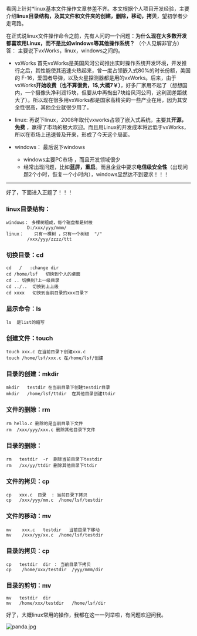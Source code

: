 看网上针对*linux基本文件操作文章参差不齐。本文根据个人项目开发经验，主要介绍**linux目录结构，及其文件和文件夹的创建，删除，移动，拷贝**，望初学者少走弯路。

在正式说linux文件操作命令之前，先有人问的一个问题：**为什么现在大多数开发都喜欢用Linux，而不是比如windows等其他操作系统？**
（个人见解非官方）答：
主要说下vxWorks，linux，windows之间的。
* vxWorks
首先vxWorks是美国风河公司推出实时操作系统开发环境，开发推行之后，其性能使其迅速火热起来，曾一度占领嵌入式80%的时长份额，美国的 F-16，爱国者导弹，以及火星探测器都是用的vxWorks。后来，由于vxWorks**开始收费（也不算很贵，1$,大概7￥）**，好多厂家用不起了（想想国内，一个摄像头净利润15块，但要从中再掏出7块给风河公司，这利润差距就大了）。所以现在很多用vxWorks都是国家高精尖的一些产业在用，因为其安全性很高，其他企业就很少用了。
* linux: 
  再说下linux，2008年取代vxworks占领了嵌入式系统，主要其**开源，免费** ，赢得了市场的极大欢迎。而且用Linux的开发成本将远低于vxWorks，所以在市场上迅速普及开来，形成了今天这个局面。

* windows： 
最后说下windows
  * windows主要PC市场 ，而且开发领域很少
  * 经常出现问题，比如**蓝屏，重启**。而且企业中要求**电信级安全性**（出现问题2个小时，恢复一个小时内），windows显然达不到要求！！！

----
好了，下面进入正题了！！！



### linux目录结构：
	windows： 多棵树组成，每个磁盘都是树根
			D:/xxx/yyy/mmm/
	linux：    只有一棵树 ，只有一个树根  "/"
			/xxx/yyy/zzzz/ttt
### 切换目录：cd
	cd   /   :change dir
	cd /home/lsf   切换到个人的桌面
	cd .. 切换到?上一级目录
	cd ../..  切换到上上级
	cd xxxx	  切换到当前目录的xxx目录下
### 显示命令：ls
	ls  是list的缩写
### 创建文件：touch
	touch xxx.c 在当前目录下创建xxx.c
	touch /home/lsf/xxx.c 在/home/lsf/创建

### 目录的创建：mkdir
	mkdir   testdir 在当前目录下创建testdir目录
	mkdir   /home/lsf/ttdir  在其他目录创建ttdir
### 文件的删除：rm
	rm hello.c 删除的是当前目录下文件
	rm  /xxx/yyy/xxx.c 删除其他目录下文件
### 目录的删除：
	rm   testdir  -r  删除当前目录下testdir
	rm   /xx/yy/ttdir 删除其他目录下ttdir

### 文件的拷贝：cp
	cp   xxx.c  目录  : 当前目录下拷贝
	cp   /xxx/yyy/mm.c  /home/lsf/testdir
### 文件的移动：mv
	mv    xxx.c   testdir   当前目录下移动
	mv    /xxx/yy/xx.c  /home/lsf/testdir
### 目录的拷贝：cp
	cp   testdir  dir ： 当前目录下拷贝
	cp    /home/xxx/testdir  /yyy/mmm/dir  
### 目录的剪切：mv
	mv   testdir  dir
	mv   /home/xxx/testdir   /home/lsf/dir

好了，大概linux常用的操作，我都在这一一列举啦，有问题欢迎问我。

![panda.jpg](https://upload-images.jianshu.io/upload_images/4340772-25430ad39314687e.jpg?imageMogr2/auto-orient/strip%7CimageView2/2/w/1240)